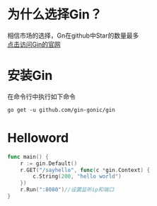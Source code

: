 # 为什么选择Gin？
相信市场的选择，Gn在github中Star的数量最多  
[点击访问Gin的官网](https://github.com/gin-gonic/gin)

# 安装Gin
在命令行中执行如下命令  
```shell
go get -u github.com/gin-gonic/gin
```

# Helloword

```go
func main() {
	r := gin.Default()
	r.GET("/sayhello", func(c *gin.Context) {
		c.String(200, "hello world")
	})
	r.Run(":8080")//设置监听ip和端口
}
```